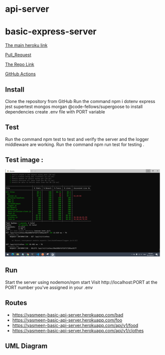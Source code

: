 # api-server

# basic-express-server

[The main heroku link](https://yasmeen-api-server.herokuapp.com/)

[Pull_Request](https://github.com/yasmeenokh/api-server/pull/1)

[The Repo Link](https://github.com/yasmeenokh/api-server)

[GitHub Actions](https://github.com/yasmeenokh/api-server/actions)

## Install
Clone the repository from GitHub
Run the command npm i dotenv express jest supertest mongos morgan @code-fellows/supergoose to install dependencies
create .env file with PORT variable
## Test
Run the command npm test to test and verify the server and the logger middleware  are working.
Run the command npm run test for testing .

## Test image : 
![test](./images/test-lab04.png)
## Run
Start the server using nodemon/npm start
Visit http://localhost:PORT at the PORT number you've assigned in your .env

## Routes
* https://yasmeen-basic-api-server.herokuapp.com/bad
* https://yasmeen-basic-api-server.herokuapp.com/foo
* https://yasmeen-basic-api-server.herokuapp.com/api/v1/food
* https://yasmeen-basic-api-server.herokuapp.com/api/v1/clothes

## UML Diagram

<!-- ![uml](./images/Lab02.jpg) -->
